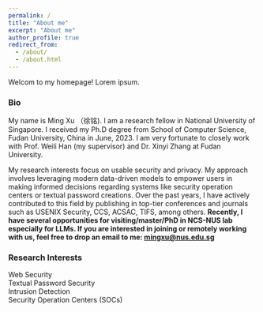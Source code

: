```yaml
---
permalink: /
title: "About me"
excerpt: "About me"
author_profile: true
redirect_from: 
  - /about/
  - /about.html
---
```


Welcom to my homepage! Lorem ipsum.

### Bio
My name is Ming Xu （徐铭). I am a research fellow in National University of Singapore. I received my Ph.D degree from School of Computer Science, Fudan University, China in June, 2023. I am very fortunate to closely work with Prof. Weili Han (my supervisor) and Dr. Xinyi Zhang at Fudan University. 

My research interests focus on usable security and privacy. My approach involves leveraging modern data-driven models to empower users in making informed decisions regarding systems like security operation centers or textual password creations. Over the past years, I have actively contributed to this field by publishing in top-tier conferences and journals such as USENIX Security, CCS, ACSAC, TIFS, among others. **Recently, I have several opportunities for visiting/master/PhD in NCS-NUS lab especially for LLMs. If you are interested in joining or remotely working with us, feel free to drop an email to me: mingxu@nus.edu.sg**



### Research Interests  

Web Security  
Textual Password Security  
Intrusion Detection  
Security Operation Centers (SOCs)    












